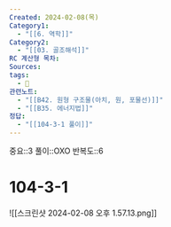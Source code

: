 ```yaml
---
Created: 2024-02-08(목)
Category1:
  - "[[6. 역학]]"
Category2:
  - "[[03. 골조해석]]"
RC 계산형 목차: 
Sources: 
tags:
  - 🧮
관련노트:
  - "[[B42. 원형 구조물(아치, 원, 포물선)]]"
  - "[[B35. 에너지법]]"
정답:
  - "[[104-3-1 풀이]]"
---
```

중요::3
풀이::OXO
반복도::6
#  104-3-1

![[스크린샷 2024-02-08 오후 1.57.13.png]]